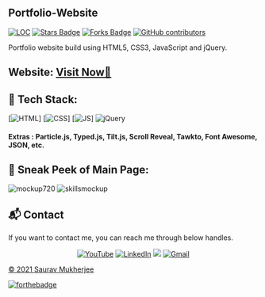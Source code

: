 ## Portfolio-Website

<a href="https://github.com/SauravMukherjee44/Portfolio-Saurav-Mukherjee"><img src="https://sloc.xyz/github/SauravMukherjee44/Portfolio-Saurav-Mukherjee" alt="LOC"/></a>
<a href="https://github.com/SauravMukherjee44/Portfolio-Saurav-Mukherjee"><img src="https://img.shields.io/github/stars/SauravMukherjee44/Portfolio-Saurav-Mukherjee" alt="Stars Badge"/></a>
<a href="https://github.com/SauravMukherjee44/Portfolio-Saurav-Mukherjee/network/members"><img src="https://img.shields.io/github/forks/SauravMukherjee44/Portfolio-Saurav-Mukherjee" alt="Forks Badge"/></a>
<a href="https://github.com/SauravMukherjee44/Portfolio-Saurav-Mukherjee/graphs/contributors"><img alt="GitHub contributors" src="https://img.shields.io/github/contributors/SauravMukherjee44/Portfolio-Saurav-Mukherjee?color=2b9348"></a>

Portfolio website build using HTML5, CSS3, JavaScript and jQuery.

<h2> Website: 
<a href="https://sauravmukherjee44.github.io/Portfolio-Saurav-Mukherjee/" target="_blank">Visit Now🚀</a>
</h2> 

## 📌 Tech Stack:
[![HTML](https://img.shields.io/badge/html5%20-%23E34F26.svg?&style=for-the-badge&logo=html5&logoColor=white)]
[![CSS](https://img.shields.io/badge/css3%20-%231572B6.svg?&style=for-the-badge&logo=css3&logoColor=white)]
[![JS](https://img.shields.io/badge/javascript%20-%23323330.svg?&style=for-the-badge&logo=javascript&logoColor=%23F7DF1E)]
<img alt="jQuery" src="https://img.shields.io/badge/jquery-%230769AD.svg?style=for-the-badge&logo=jquery&logoColor=white"/>

#### Extras : Particle.js, Typed.js, Tilt.js, Scroll Reveal, Tawkto, Font Awesome, JSON, etc.

## 📌 Sneak Peek of Main Page:
![mockup720](https://github.com/SauravMukherjee44/Portfolio-Saurav-Mukherjee/blob/94498338de779cd693065dfb01b8ca1daab1eeef/assests/images/Screenshot%20(214).png)
![skillsmockup](https://github.com/SauravMukherjee44/Portfolio-Saurav-Mukherjee/blob/577c41033c42fcd3568e2ca266dc4511d87f630b/assests/images/Screenshot%20(215).png)


<h2>📬 Contact</h2>

If you want to contact me, you can reach me through below handles.

<div align="center">

<a  href="https://www.youtube.com/channel/UCYGVtIgQIAChKBWBmChxzJw" target="_blank"><img alt="YouTube" src="https://img.shields.io/badge/Youtube-%23FF0000.svg?style=for-the-badge&logo=YouTube&logoColor=white" /></a>
<a  href="https://www.linkedin.com/in/sauravmukherjee44/" target="_blank"><img alt="LinkedIn" src="https://img.shields.io/badge/linkedin%20-%230077B5.svg?&style=for-the-badge&logo=linkedin&logoColor=white" /></a>
<a href="https://twitter.com/mesourav44" target="_blank"><img src="https://img.shields.io/badge/twitter-%2300acee.svg?&style=for-the-badge&logo=twitter&logoColor=white&alt=twitter" /></a>
<a href="mailto:mesouravofficial@gmail.com"><img  alt="Gmail" src="https://img.shields.io/badge/Gmail-D14836?style=for-the-badge&logo=gmail&logoColor=white" />

</div>

© 2021 Saurav Mukherjee


[![forthebadge](https://forthebadge.com/images/badges/built-with-love.svg)](https://forthebadge.com)
